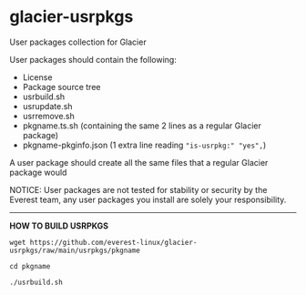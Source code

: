 # glacier-usrpkgs
User packages collection for Glacier

User packages should contain the following:

- License
- Package source tree
- usrbuild.sh
- usrupdate.sh
- usrremove.sh
- pkgname.ts.sh (containing the same 2 lines as a regular Glacier package)
- pkgname-pkginfo.json (1 extra line reading `"is-usrpkg:" "yes",`)

A user package should create all the same files that a regular Glacier package would

NOTICE: User packages are not tested for stability or security by the Everest team, any user packages you install are solely your responsibility.

---

**HOW TO BUILD USRPKGS**

`wget https://github.com/everest-linux/glacier-usrpkgs/raw/main/usrpkgs/pkgname`

`cd pkgname`

`./usrbuild.sh`
